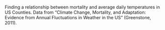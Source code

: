 Finding a relationship between mortality and average daily temperatures in US Counties. Data from “Climate Change, Mortality, and Adaptation: Evidence from Annual Fluctuations in Weather in the US” (Greenstone, 2011).
